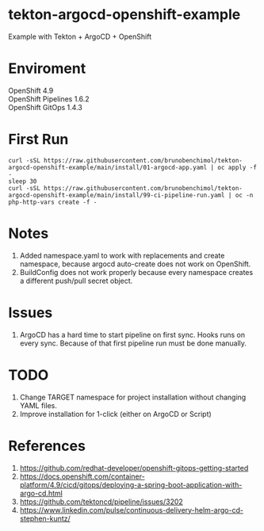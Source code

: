 # tekton-argocd-openshift-example
Example with Tekton + ArgoCD + OpenShift

# Enviroment

OpenShift 4.9   
OpenShift Pipelines 1.6.2   
OpenShift GitOps 1.4.3   

# First Run

~~~
curl -sSL https://raw.githubusercontent.com/brunobenchimol/tekton-argocd-openshift-example/main/install/01-argocd-app.yaml | oc apply -f -
sleep 30
curl -sSL https://raw.githubusercontent.com/brunobenchimol/tekton-argocd-openshift-example/main/install/99-ci-pipeline-run.yaml | oc -n php-http-vars create -f -
~~~

# Notes

1. Added namespace.yaml to work with replacements and create namespace, because argocd auto-create does not work on OpenShift.  
2. BuildConfig does not work properly because every namespace creates a different push/pull secret object.  

# Issues

1. ArgoCD has a hard time to start pipeline on first sync. Hooks runs on every sync. Because of that first pipeline run must be done manually.  

# TODO

1. Change TARGET namespace for project installation without changing YAML files.   
2. Improve installation for 1-click (either on ArgoCD or Script)   

# References

1. https://github.com/redhat-developer/openshift-gitops-getting-started
2. https://docs.openshift.com/container-platform/4.9/cicd/gitops/deploying-a-spring-boot-application-with-argo-cd.html
3. https://github.com/tektoncd/pipeline/issues/3202  
4. https://www.linkedin.com/pulse/continuous-delivery-helm-argo-cd-stephen-kuntz/
